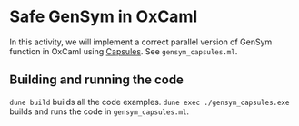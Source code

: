 # Safe GenSym in OxCaml

In this activity, we will implement a correct parallel version of GenSym
function in OxCaml using
[Capsules](https://github.com/janestreet/basement/blob/b35d3a482ef1328b90b87145a99aa4c720872c46/src/capsule.mli).
See `gensym_capsules.ml`.

## Building and running the code

`dune build` builds all the code examples.  `dune exec ./gensym_capsules.exe`
builds and runs the code in `gensym_capsules.ml`.
